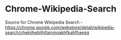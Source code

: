 # Chrome-Wikipedia-Search
Source for Chrome Wikipedia Search - https://chrome.google.com/webstore/detail/wikipedia-search/chekijheblihjfainmnakhfkahfhaegg
